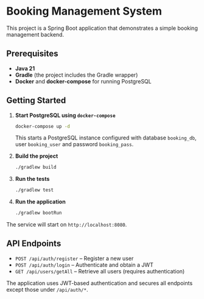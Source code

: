 # Booking Management System

This project is a Spring Boot application that demonstrates a simple booking management backend.

## Prerequisites

- **Java 21**
- **Gradle** (the project includes the Gradle wrapper)
- **Docker** and **docker-compose** for running PostgreSQL

## Getting Started

1. **Start PostgreSQL using `docker-compose`**

   ```bash
   docker-compose up -d
   ```

   This starts a PostgreSQL instance configured with database `booking_db`,
   user `booking_user` and password `booking_pass`.

2. **Build the project**

   ```bash
   ./gradlew build
   ```

3. **Run the tests**

   ```bash
   ./gradlew test
   ```

4. **Run the application**

   ```bash
   ./gradlew bootRun
   ```

The service will start on `http://localhost:8080`.

## API Endpoints

- `POST /api/auth/register` – Register a new user
- `POST /api/auth/login` – Authenticate and obtain a JWT
- `GET /api/users/getAll` – Retrieve all users (requires authentication)

The application uses JWT-based authentication and secures all endpoints except those under `/api/auth/*`.
